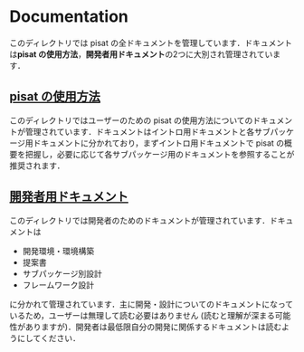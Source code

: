# Documentation

このディレクトリでは pisat の全ドキュメントを管理しています．ドキュメントは**pisat の使用方法**，**開発者用ドキュメント**の2つに大別され管理されています．

## [pisat の使用方法](./usage/)

このディレクトリではユーザーのための pisat の使用方法についてのドキュメントが管理されています．ドキュメントはイントロ用ドキュメントと各サブパッケージ用ドキュメントに分かれており，まずイントロ用ドキュメントで pisat の概要を把握し，必要に応じて各サブパッケージ用のドキュメントを参照することが推奨されます．

## [開発者用ドキュメント](./developer)

このディレクトリでは開発者のためのドキュメントが管理されています．ドキュメントは

- 開発環境・環境構築
- 提案書
- サブパッケージ別設計
- フレームワーク設計

に分かれて管理されています．主に開発・設計についてのドキュメントになっているため，ユーザーは無理して読む必要はありません (読むと理解が深まる可能性がありますが)．開発者は最低限自分の開発に関係するドキュメントは読むようにしてください．
